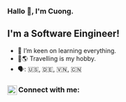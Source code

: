 ### Hallo 👋, I'm Cuong.

## I'm a Software Eingineer!

- 🌱 I’m keen on learning everything.
- 🚙🌎 Travelling is my hobby.
- 🗣: 🇺🇸, 🇩🇪, 🇻🇳, 🇨🇳

### Connect with me: [<img align="left" alt="CuongDuc | LinkedIn" width="22px" src="https://cdn.jsdelivr.net/npm/simple-icons@v3/icons/linkedin.svg" />](https://www.linkedin.com/in/bui-cuong/)
